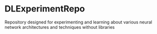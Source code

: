 # DLExperimentRepo
 Repository designed for experimenting and learning about various neural network architectures and techniques without libraries 
